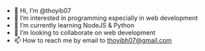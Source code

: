 - 👋 Hi, I’m @thoyib07
- 👀 I’m interested in programming especially in web development
- 🌱 I’m currently learning NodeJS & Python
- 💞️ I’m looking to collaborate on web development
- 📫 How to reach me by email to thoyibh07@gmail.com

<!---
thoyib07/thoyib07 is a ✨ special ✨ repository because its `README.md` (this file) appears on your GitHub profile.
You can click the Preview link to take a look at your changes.
--->
